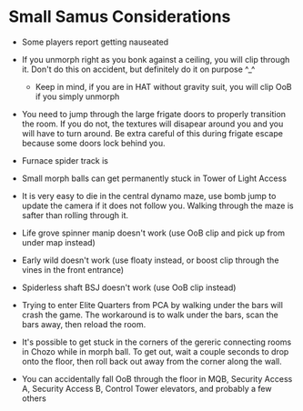 # Small Samus Considerations

- Some players report getting nauseated

- If you unmorph right as you bonk against a ceiling, you will clip through it. Don't do this on accident, but definitely do it on purpose ^_^
    - Keep in mind, if you are in HAT without gravity suit, you will clip OoB if you simply unmorph

- You need to jump through the large frigate doors to properly transition the room. If you do not, the textures will disapear around you and you will have to turn around. Be extra careful of this during frigate escape because some doors lock behind you.

- Furnace spider track is

- Small morph balls can get permanently stuck in Tower of Light Access

- It is very easy to die in the central dynamo maze, use bomb jump to update the camera if it does not follow you. Walking through the maze is safter than rolling through it.

- Life grove spinner manip doesn't work (use OoB clip and pick up from under map instead)

- Early wild doesn't work (use floaty instead, or boost clip through the vines in the front entrance)

- Spiderless shaft BSJ doesn't work (use OoB clip instead)

- Trying to enter Elite Quarters from PCA by walking under the bars will crash the game. The workaround is to walk under the bars, scan the bars away, then reload the room.

- It's possible to get stuck in the corners of the gereric connecting rooms in Chozo while in morph ball. To get out, wait a couple seconds to drop onto the floor, then roll back out away from the corner along the wall.

- You can accidentally fall OoB through the floor in MQB, Security Access A, Security Access B, Control Tower elevators, and probably a few others
